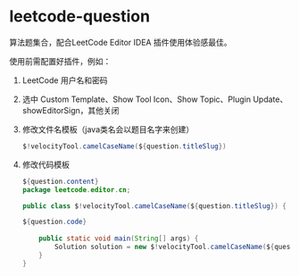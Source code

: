 # leetcode-question

算法题集合，配合LeetCode Editor IDEA 插件使用体验感最佳。

使用前需配置好插件，例如：

1. LeetCode 用户名和密码

2. 选中 Custom Template、Show Tool Icon、Show Topic、Plugin Update、showEditorSign，其他关闭

3. 修改文件名模板（java类名会以题目名字来创建）

   ```java
   $!velocityTool.camelCaseName(${question.titleSlug})
   ```

4. 修改代码模板

   ```java
   ${question.content}
   package leetcode.editor.cn;
   
   public class $!velocityTool.camelCaseName(${question.titleSlug}) {
   
   ${question.code}
       
       public static void main(String[] args) {
           Solution solution = new $!velocityTool.camelCaseName(${question.titleSlug})().new Solution();
       }
   }
   ```

   
